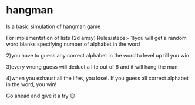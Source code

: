 # hangman
Is a basic simulation of hangman game

For implementation of lists (2d array)
Rules/steps:-
1)you will get a random word blanks specifying number of alphabet in the word

2)you have to guess any correct alphabet in the word to level up till you win

3)every wrong guess will deduct a life out of 6 and it will hang the man

4)when you exhaust all the lifes, you lose!. If you guess all correct alphabet in the word, you win! 

Go ahead and give it a try 😉
